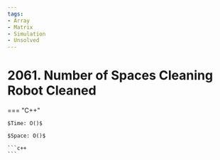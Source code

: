 ```yaml
---
tags:
- Array
- Matrix
- Simulation
- Unsolved
---
```



# 2061. Number of Spaces Cleaning Robot Cleaned

=== "C++"

    $Time: O()$

    $Space: O()$

    ```c++
    ```
